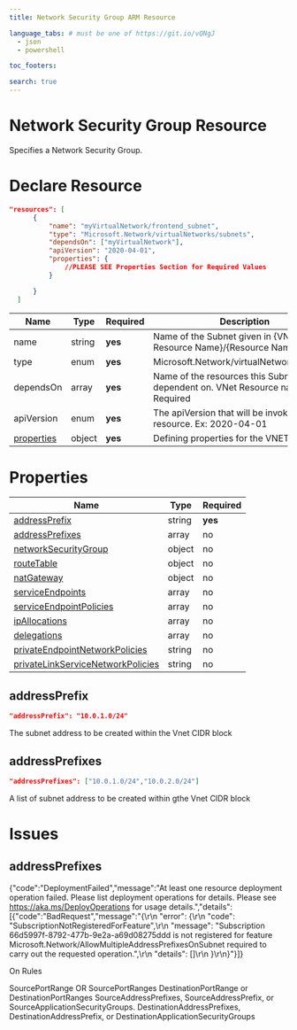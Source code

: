 ```yaml
---
title: Network Security Group ARM Resource

language_tabs: # must be one of https://git.io/vQNgJ
  - json
  - powershell

toc_footers:

search: true
---
```


# Network Security Group Resource

Specifies a Network Security Group.

# Declare Resource

```json
"resources": [  
      {
          "name": "myVirtualNetwork/frontend_subnet",
          "type": "Microsoft.Network/virtualNetworks/subnets",
          "dependsOn": ["myVirtualNetwork"],
          "apiVersion": "2020-04-01",
          "properties": {
              //PLEASE SEE Properties Section for Required Values
          }

      }
  ]
```


Name | Type | Required | Description
--------- | ------- |  ------- | -----------
name | string | **yes** | Name of the Subnet given in {VNet Resource Name}/{Resource Name}
type | enum | **yes** | Microsoft.Network/virtualNetworks/subnets 
dependsOn | array | **yes** |  Name of the resources this Subnet is dependent on. VNet Resource name is Required
apiVersion | enum | **yes** | The apiVersion that will be invoked for this resource.  Ex: 2020-04-01
[properties](#properties) | object | **yes** | Defining properties for the VNET Resource


# Properties

Name | Type | Required 
---- | ----- | ----  
[addressPrefix](#addressPrefix) | string | **yes** 
[addressPrefixes](#addressPrefixes) | array | no
[networkSecurityGroup](#networkSecurityGroup) | object | no
[routeTable](#routeTable) | object | no
[natGateway](#natGateway) | object | no
[serviceEndpoints](#serviceEndpoints) | array | no
[serviceEndpointPolicies](#serviceEndpointPolicies) | array | no
[ipAllocations](#ipAllocations) | array | no
[delegations](#delegations) | array | no
[privateEndpointNetworkPolicies](#privateEndpointNetworkPolicies) | string | no
[privateLinkServiceNetworkPolicies](#privateLinkServiceNetworkPolicies) | string | no

## addressPrefix

```json
"addressPrefix": "10.0.1.0/24"
```

The subnet address to be created within the Vnet CIDR block

## addressPrefixes
```json
"addressPrefixes": ["10.0.1.0/24","10.0.2.0/24"]
```

A list of subnet address to be created within gthe Vnet CIDR block


# Issues

## addressPrefixes 
{"code":"DeploymentFailed","message":"At least one resource deployment operation failed. Please list deployment operations for details. Please see https://aka.ms/DeployOperations for usage details.","details":[{"code":"BadRequest","message":"{\r\n \"error\": {\r\n \"code\": \"SubscriptionNotRegisteredForFeature\",\r\n \"message\": \"Subscription 66d5997f-8792-477b-9e2a-a69d08275ddd is not registered for feature Microsoft.Network/AllowMultipleAddressPrefixesOnSubnet required to carry out the requested operation.\",\r\n \"details\": []\r\n }\r\n}"}]}




On Rules

SourcePortRange OR SourcePortRanges
DestinationPortRange or DestinationPortRanges
SourceAddressPrefixes, SourceAddressPrefix, or SourceApplicationSecurityGroups.
DestinationAddressPrefixes, DestinationAddressPrefix, or DestinationApplicationSecurityGroups